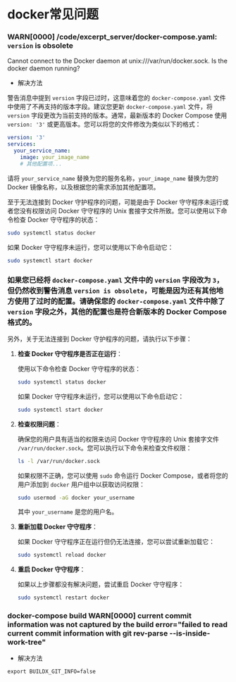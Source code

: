 # docker常见问题

### WARN[0000] /code/excerpt_server/docker-compose.yaml: `version` is obsolete
Cannot connect to the Docker daemon at unix:///var/run/docker.sock. Is the docker daemon running?

- 解决方法

警告消息中提到 `version` 字段已过时，这意味着您的 `docker-compose.yaml` 文件中使用了不再支持的版本字段。建议您更新 `docker-compose.yaml` 文件，将 `version` 字段更改为当前支持的版本。通常，最新版本的 Docker Compose 使用 `version: '3'` 或更高版本。您可以将您的文件修改为类似以下的格式：

```yaml
version: '3'
services:
  your_service_name:
    image: your_image_name
    # 其他配置项...
```

请将 `your_service_name` 替换为您的服务名称，`your_image_name` 替换为您的 Docker 镜像名称，以及根据您的需求添加其他配置项。

至于无法连接到 Docker 守护程序的问题，可能是由于 Docker 守守程序未运行或者您没有权限访问 Docker 守守程序的 Unix 套接字文件所致。您可以使用以下命令检查 Docker 守守程序的状态：

```bash
sudo systemctl status docker
```

如果 Docker 守守程序未运行，您可以使用以下命令启动它：

```bash
sudo systemctl start docker
```


### 如果您已经将 `docker-compose.yaml` 文件中的 `version` 字段改为 `3`，但仍然收到警告消息 `version is obsolete`，可能是因为还有其他地方使用了过时的配置。请确保您的 `docker-compose.yaml` 文件中除了 `version` 字段之外，其他的配置也是符合新版本的 Docker Compose 格式的。

另外，关于无法连接到 Docker 守护程序的问题，请执行以下步骤：

1. **检查 Docker 守守程序是否正在运行**：

   使用以下命令检查 Docker 守守程序的状态：

   ```bash
   sudo systemctl status docker
   ```

   如果 Docker 守守程序未运行，您可以使用以下命令启动它：

   ```bash
   sudo systemctl start docker
   ```

2. **检查权限问题**：

   确保您的用户具有适当的权限来访问 Docker 守守程序的 Unix 套接字文件 `/var/run/docker.sock`。您可以执行以下命令来检查文件权限：

   ```bash
   ls -l /var/run/docker.sock
   ```

   如果权限不正确，您可以使用 `sudo` 命令运行 Docker Compose，或者将您的用户添加到 `docker` 用户组中以获取访问权限：

   ```bash
   sudo usermod -aG docker your_username
   ```

   其中 `your_username` 是您的用户名。

3. **重新加载 Docker 守守程序**：

   如果 Docker 守守程序正在运行但仍无法连接，您可以尝试重新加载它：

   ```bash
   sudo systemctl reload docker
   ```

4. **重启 Docker 守守程序**：

   如果以上步骤都没有解决问题，尝试重启 Docker 守守程序：

   ```bash
   sudo systemctl restart docker
   ```


### docker-compose build WARN[0000] current commit information was not captured by the build  error="failed to read current commit information with git rev-parse --is-inside-work-tree"

- 解决方法
 
```Shell
export BUILDX_GIT_INFO=false

```
